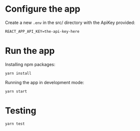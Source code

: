 # Configure the app

Create a new `.env` in the src/ directory with the ApiKey provided:

```
REACT_APP_API_KEY=the-api-key-here
```

# Run the app

Installing npm packages:

```
yarn install
```

Running the app in development mode:

```
yarn start
```

# Testing

```
yarn test
```
